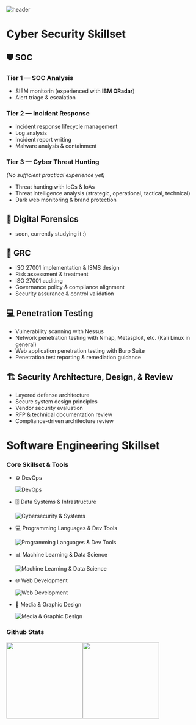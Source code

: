 ![header](https://capsule-render.vercel.app/api?type=waving&height=100&color=gradient&customColorList=12,14,18,19,20,24&text=AbdelRahman%20Rahal&section=header&reversal=false&fontSize=48&textBg=false&animation=fadeIn&desc=Cyber%20Security%20Specialist%20%20|%20%20Software%20Engineer%20Hobbyist&descAlignY=88)

# Cyber Security Skillset
## 🛡️ SOC
### Tier 1 — SOC Analysis
- SIEM monitorin (experienced with **IBM QRadar**)
- Alert triage & escalation

### Tier 2 — Incident Response
- Incident response lifecycle management
- Log analysis
- Incident report writing
- Malware analysis & containment

### Tier 3 — Cyber Threat Hunting
*(No sufficient practical experience yet)*
- Threat hunting with IoCs & IoAs
- Threat intelligence analysis (strategic, operational, tactical, technical)
- Dark web monitoring & brand protection

## 🔎 Digital Forensics
- soon, currently studying it :)

## 📝 GRC
- ISO 27001 implementation & ISMS design
- Risk assessment & treatment
- ISO 27001 auditing
- Governance policy & compliance alignment
- Security assurance & control validation

## 💻 Penetration Testing
- Vulnerability scanning with Nessus
- Network penetration testing with Nmap, Metasploit, etc. (Kali Linux in general)
- Web application penetration testing with Burp Suite
- Penetration test reporting & remediation guidance

## 🏗️ Security Architecture, Design, & Review
- Layered defense architecture
- Secure system design principles
- Vendor security evaluation
- RFP & technical documentation review
- Compliance-driven architecture review

# Software Engineering Skillset
### Core Skillset & Tools
- ⚙️ DevOps

  ![DevOps](https://go-skill-icons.vercel.app/api/icons?i=ansible,docker)

- 🗄️ Data Systems & Infrastructure

  ![Cybersecurity & Systems](https://go-skill-icons.vercel.app/api/icons?i=graphql,hadoop,postgresql,spark,supabase)

- 💻 Programming Languages & Dev Tools

  ![Programming Languages & Dev Tools](https://go-skill-icons.vercel.app/api/icons?i=arch,git,java,latex,python,qt,vscode)

- 📊 Machine Learning & Data Science

  ![Machine Learning & Data Science](https://go-skill-icons.vercel.app/api/icons?i=excel,jupyter,kaggle,pandas,pytorch,scikitlearn,tensorflow)

- 🌐 Web Development

  ![Web Development](https://go-skill-icons.vercel.app/api/icons?i=css,html,javascript,nodejs,react)

- 🎨 Media & Graphic Design

  ![Media & Graphic Design](https://go-skill-icons.vercel.app/api/icons?i=aftereffects,lightroom,photoshop)

### Github Stats
<a href="https://github.com/AbdelRahmanRahal" style="text-decoration: none;">
  <img height="200" align="center" src="https://github-readme-stats.vercel.app/api?username=AbdelRahmanRahal&show_icons=true&hide_rank=true&hide_border=true&count_private=true&title_color=ffffff&text_color=ffffff&icon_color=ffffff&bg_color=25,2B2C59,1C314D&card_width=300" /><img height="200" align="center" src="https://github-readme-stats.vercel.app/api/top-langs/?username=AbdelRahmanRahal&layout=compact&hide_border=true&title_color=ffffff&text_color=ffffff&icon_color=ffffff&bg_color=25,1C314D,2B2C59&card_width=300" />
</a>
